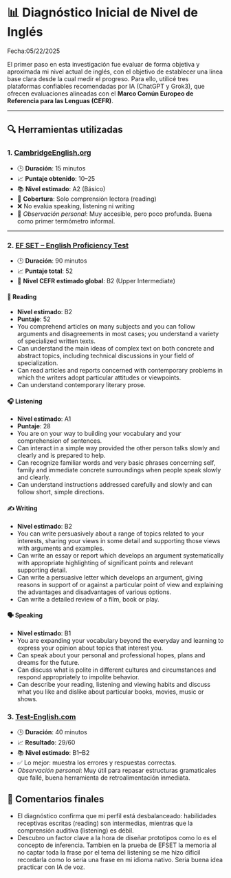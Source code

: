 # 📊 Diagnóstico Inicial de Nivel de Inglés 

Fecha:05/22/2025

El primer paso en esta investigación fue evaluar de forma objetiva y aproximada mi nivel actual de inglés, con el objetivo de establecer una línea base clara desde la cual medir el progreso. Para ello, utilicé tres plataformas confiables recomendadas por IA (ChatGPT y Grok3), que ofrecen evaluaciones alineadas con el **Marco Común Europeo de Referencia para las Lenguas (CEFR)**.

---

## 🔍 Herramientas utilizadas

### 1. [CambridgeEnglish.org](https://www.cambridgeenglish.org/latinamerica/)

- 🕒 **Duración**: 15 minutos  
- 📈 **Puntaje obtenido**: 10–25  
- 📚 **Nivel estimado**: A2 (Básico)  
- 🧪 **Cobertura**: Solo comprensión lectora (reading)  
- ❌ No evalúa speaking, listening ni writing  
- 📌 *Observación personal*: Muy accesible, pero poco profunda. Buena como primer termómetro informal.

---

### 2. [EF SET – English Proficiency Test](https://www.efset.org/)

- 🕒 **Duración**: 90 minutos  
- 📈 **Puntaje total**: 52  
- 🎯 **Nivel CEFR estimado global**: B2 (Upper Intermediate)

#### 🧠 Reading
- **Nivel estimado**: B2
- **Puntaje**: 52  
- You comprehend articles on many subjects and you can follow arguments and disagreements in most cases; you understand a variety of specialized written texts.
- Can understand the main ideas of complex text on both concrete and abstract topics, including technical discussions in your field of specialization.
- Can read articles and reports concerned with contemporary problems in which the writers adopt particular attitudes or viewpoints.
- Can understand contemporary literary prose.

#### 🎧 Listening
- **Nivel estimado**: A1
- **Puntaje**: 28  
- You are on your way to building your vocabulary and your comprehension of sentences.
- Can interact in a simple way provided the other person talks slowly and clearly and is prepared to help.
- Can recognize familiar words and very basic phrases concerning self, family and immediate concrete surroundings when people speak slowly and clearly.
- Can understand instructions addressed carefully and slowly and can follow short, simple directions.

#### ✍️ Writing
- **Nivel estimado**: B2  
- You can write persuasively about a range of topics related to your interests, sharing your views in some detail and supporting those views with arguments and examples.
- Can write an essay or report which develops an argument systematically with appropriate highlighting of significant points and relevant supporting detail.
- Can write a persuasive letter which develops an argument, giving reasons in support of or against a particular point of view and explaining the advantages and disadvantages of various options.
- Can write a detailed review of a film, book or play.

#### 🗣️ Speaking
- **Nivel estimado**: B1  
- You are expanding your vocabulary beyond the everyday and learning to express your opinion about topics that interest you.
- Can speak about your personal and professional hopes, plans and dreams for the future.
- Can discuss what is polite in different cultures and circumstances and respond appropriately to impolite behavior.
- Can describe your reading, listening and viewing habits and discuss what you like and dislike about particular books, movies, music or shows.


### 3. [Test-English.com](https://test-english.com/)

- 🕒 **Duración**: 40 minutos  
- 📈 **Resultado**: 29/60  
- 📚 **Nivel estimado**: B1–B2  
- ✅ Lo mejor: muestra los errores y respuestas correctas.
- *Observación personal*: Muy útil para repasar estructuras gramaticales que fallé, buena herramienta de retroalimentación inmediata.



## 🎯 Comentarios finales

- El diagnóstico confirma que mi perfil está desbalanceado: habilidades receptivas escritas (reading) son intermedias, mientras que la comprensión auditiva (listening) es débil.
- Descubro un factor clave a la hora de diseñar prototipos como lo es el concepto de inferencia. Tambien en la prueba de EFSET la memoria al no captar toda la frase por el tema del listening se me hizo dificil recordarla como lo seria una frase en mi idioma nativo. Seria buena idea practicar con IA de voz.



